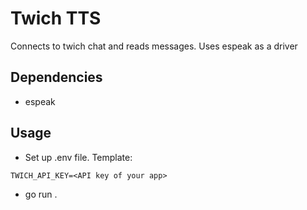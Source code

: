 # Twich TTS
Connects to twich chat and reads messages. Uses espeak as a driver

## Dependencies
- espeak

## Usage

- Set up .env file. Template:
```
TWICH_API_KEY=<API key of your app>
```
- go run .
